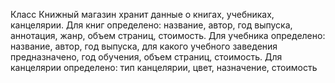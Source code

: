 Класс Книжный магазин хранит данные о книгах, учебниках, канцелярии. Для книг определено: название, автор, год выпуска, аннотация, жанр, объем страниц, стоимость. Для учебника определено: название, автор, год выпуска, для какого учебного заведения предназначено, год обучения, объем страниц, стоимость. Для канцелярии определено: тип канцелярии, цвет, назначение, стоимость
